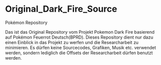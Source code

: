 # Original_Dark_Fire_Source
Pokémon Repository

Das ist das Original Repository vom Projekt Pokemon Dark Fire basierend auf Pokémon Feuerrot Deutsch(BPRD).
Dieses Repository dient nur dazu einen Einblick in das Projekt zu werfen 
und die Researcharbeit zu minimieren.
Es dürfen keine Sourcecodes, Grafiken, Musik etc. verwendet werden, sondern lediglich 
die Offsets der Researcharbeit dürfen benutzt werden.
